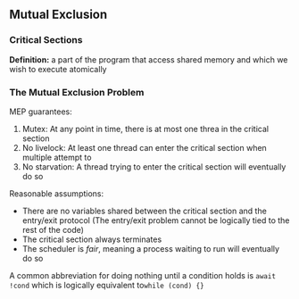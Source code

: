 ## Mutual Exclusion

### Critical Sections

**Definition:** a part of the program that access shared memory and which we wish to execute atomically

### The Mutual Exclusion Problem

MEP guarantees:

1. Mutex: At any point in time, there is at most one threa in the critical section
2. No livelock: At least one thread can enter the critical section when multiple attempt to
3. No starvation: A thread trying to enter the critical section will eventually do so

Reasonable assumptions:

- There are no variables shared between the critical section and the entry/exit protocol (The entry/exit problem cannot be logically tied to the rest of the code)
- The critical section always terminates
- The scheduler is _fair_, meaning a process waiting to run will eventually do so

A common abbreviation for doing nothing until a condition holds is `await !cond` which is logically equivalent to`while (cond) {}`
